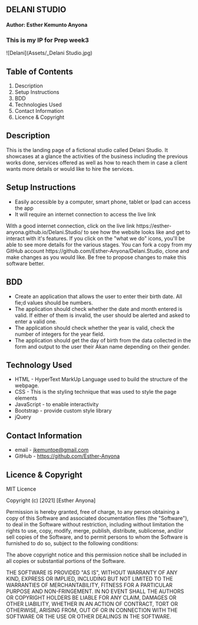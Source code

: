 ## DELANI STUDIO

#### Author: Esther Kemunto Anyona
### This is my IP for Prep week3

![Delani](Assets/_Delani Studio.jpg)

## Table of Contents
1. Description
1. Setup Instructions
1. BDD
1. Technologies Used
1. Contact Information
1. Licence & Copyright


## Description

<p>This is the landing page of a fictional studio called Delani Studio. It showcases at a glance the activities of the business including the previous works done, services offered as well as how to reach them in case a client wants more details or would like to hire the services.</p>


## Setup Instructions

* Easily accessible by a computer, smart phone, tablet or Ipad can access the app
* It will require an internet connection to access the live link 
<p>With a good internet connection, click on the live link https://esther-anyona.github.io/Delani.Studio/ to see how the website looks like and get to interact with it's features. If you click on the "what we do" icons, you'll be able to see more details for the various stages.
You can fork a copy from my GitHub account https://github.com/Esther-Anyona/Delani.Studio, clone and make changes as you would like. Be free to propose changes to make this software better.</p>


## BDD

- Create an application that allows the user to enter their birth date. All fie;d values should be numbers.
- The application should check whether the date and month entered is valid. If either of them is invalid,  the user should be alerted and asked to enter a valid one. 
- The application should check whether the year is valid, check the number of integers for the year field.
- The application should get the day of birth from the data collected in the form and output to the user their Akan name depending on their gender. 


## Technology Used

* HTML - HyperText MarkUp Language used to build the structure of the webpage.
* CSS - This is the styling technique that was used to style the page elements 
* JavaScript - to enable interactivity
* Bootstrap - provide custom style library
* jQuery


## Contact Information

* email - jkemuntoe@gmail.com
* GitHub - https://github.com/Esther-Anyona


## Licence & Copyright

MIT Licence

Copyright (c) [2021] [Esther Anyona]

<p>Permission is hereby granted, free of charge, to any person obtaining a copy of this Software and associated documentation files (the "Software"), to deal in the Software without restriction, including without limitation the rights to use, copy, modify, merge, publish, distribute, sublicense, and/or sell copies of the Software, and to permit persons to whom the Software is furnished to do so, subject to the following conditions:

The above copyright notice and this permission notice shall be included in all copies or substantial portions of the Software.

THE SOFTWARE IS PROVIDED "AS IS", WITHOUT WARRANTY OF ANY KIND, EXPRESS OR IMPLIED, INCLUDING BUT NOT LIMITED TO THE WARRANTIES OF MERCHANTABILITY, FITNESS FOR A PARTICULAR PURPOSE AND NON-FRINGEMENT. IN NO EVENT SHALL THE AUTHORS OR COPYRIGHT HOLDERS BE LIABLE FOR ANY CLAIM, DAMAGES OR OTHER LIABILITY, WHETHER IN AN ACTION OF CONTRACT, TORT OR OTHERWISE, ARISING FROM, OUT OF OR IN CONNECTION WITH THE SOFTWARE OR THE USE OR OTHER DEALINGS IN THE SOFTWARE.</p>